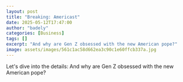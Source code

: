 ```yaml
---
layout: post
title: "Breaking: Americast"
date: 2025-05-12T17:47:00
author: "badely"
categories: [Business]
tags: []
excerpt: "And why are Gen Z obsessed with the new American pope?"
image: assets/images/561c1ac58d662ea3c90c1e60ffcb337a.jpg
---
```


Let's dive into the details: And why are Gen Z obsessed with the new American pope?

